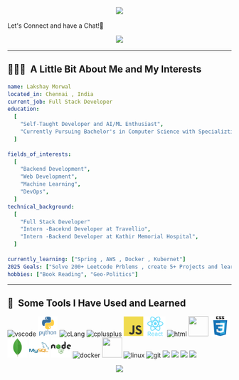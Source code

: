 <p align="center">
  <img src="https://capsule-render.vercel.app/api?type=waving&height=299&color=gradient&text=Hi%20Everyone&textBg=false&animation=fadeIn&fontAlign=50&fontAlignY=44"/>
</p

<h1 align="center">
  Let's Connect and have a Chat!💬
</h1>

<p align="center">
<a href="linkedin.com/in/lakshay-morwal-99771324b/">
  <img height="50" src="https://user-images.githubusercontent.com/46517096/166973395-19676cd8-f8ec-4abf-83ff-da8243505b82.png"/>
</a>
</p>

---

<h2> 👨🏻‍💻 &nbsp;A Little Bit About Me and My Interests</h2>

```yaml
name: Lakshay Morwal
located_in: Chennai , India
current_job: Full Stack Developer
education:
  [
    "Self-Taught Developer and AI/ML Enthusiast",
    "Currently Pursuing Bachelor's in Computer Science with Specializtion in AI/ML",
  ]

fields_of_interests:
  [
    "Backend Development",
    "Web Development",
    "Machine Learning",
    "DevOps",
  ]
technical_background:
  [
    "Full Stack Developer"
    "Intern -Baceknd Developer at Travellio",
    "Intern -Backend Developer at Kathir Memorial Hospital",
  ]
  
currently_learning: ["Spring , AWS , Docker , Kubernet"]
2025 Goals: ["Solve 200+ Leetcode Prblems , create 5+ Projects and learn at least 5-10 new Technologies."]
hobbies: ["Book Reading", "Geo-Politics"]
```
  
---  
  
<h2> 🚀 &nbsp;Some Tools I Have Used and Learned</h2>
<p align="left">
<img src="https://cdn.jsdelivr.net/gh/devicons/devicon/icons/vscode/vscode-original.svg" alt="vscode" width="45" height="45"/>
<img src="https://raw.githubusercontent.com/devicons/devicon/master/icons/python/python-original-wordmark.svg" alt="python" width="45" height="45"/>
<img src="https://cdn.jsdelivr.net/gh/devicons/devicon/icons/c/c-original.svg" alt="cLang" width="45" height="45"/>
<img src="https://cdn.jsdelivr.net/gh/devicons/devicon/icons/cplusplus/cplusplus-original.svg" alt="cplusplus" width="45" height="45"/>
<img src="https://raw.githubusercontent.com/devicons/devicon/master/icons/javascript/javascript-original.svg" alt="javascript" width="45" height="45" />
<img src="https://raw.githubusercontent.com/devicons/devicon/master/icons/react/react-original-wordmark.svg" alt="react" width="45" height="45" />
<img src="https://cdn.jsdelivr.net/gh/devicons/devicon/icons/html5/html5-original.svg" alt="html" width="45" height="45"/>
<img src="https://cdn.jsdelivr.net/gh/devicons/devicon@latest/icons/bootstrap/bootstrap-original-wordmark.svg" width="45" height="45" />
<img src="https://raw.githubusercontent.com/devicons/devicon/master/icons/css3/css3-original-wordmark.svg" alt="css3" width="45" height="45" />
<img src="https://raw.githubusercontent.com/devicons/devicon/master/icons/mongodb/mongodb-original.svg" alt="mongodb" width="45" height="45" />
<img src="https://raw.githubusercontent.com/devicons/devicon/master/icons/mysql/mysql-original-wordmark.svg" alt="mysql" width="45" height="45" />
<img src="https://raw.githubusercontent.com/devicons/devicon/master/icons/nodejs/nodejs-original-wordmark.svg" alt="nodejs" width="45" height="45" />
<img src="https://cdn.jsdelivr.net/gh/devicons/devicon/icons/docker/docker-original.svg" alt="docker" width="45" height="45"/>
<img src="https://cdn.jsdelivr.net/gh/devicons/devicon/icons/amazonwebservices/amazonwebservices-plain-wordmark.svg" width="45" height="45"/>
<img src="https://cdn.jsdelivr.net/gh/devicons/devicon/icons/linux/linux-original.svg" alt="linux" width="45" height="45"/>       
<img src="https://cdn.jsdelivr.net/gh/devicons/devicon/icons/git/git-original.svg" alt="git" width="45" height="45"/>
<img src="https://cdn.jsdelivr.net/gh/devicons/devicon@latest/icons/postgresql/postgresql-original.svg  width="45" height="45"" />
<img src="https://cdn.jsdelivr.net/gh/devicons/devicon@latest/icons/postman/postman-original.svg  width="45" height="45"" />
<img src="https://cdn.jsdelivr.net/gh/devicons/devicon@latest/icons/r/r-plain.svg  width="45" height="45"" />
<img src="https://cdn.jsdelivr.net/gh/devicons/devicon@latest/icons/redis/redis-original.svg  width="45" height="45"" />        
</p>

<p align="center">
  <img src="https://capsule-render.vercel.app/api?type=waving&color=gradient&height=100&section=footer"/>
</p>
